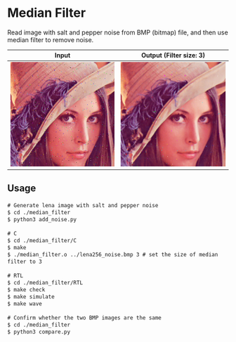 # Median Filter
Read image with salt and pepper noise from BMP (bitmap) file, and then use median filter to remove noise.

| Input                         | Output (Filter size: 3)          |
| ----------------------------- | -------------------------------- |
| ![input](./lena256_noise.bmp) | ![output](./output_filtered.bmp) |

## Usage
```shell
# Generate lena image with salt and pepper noise
$ cd ./median_filter
$ python3 add_noise.py 

# C
$ cd ./median_filter/C
$ make
$ ./median_filter.o ../lena256_noise.bmp 3 # set the size of median filter to 3

# RTL
$ cd ./median_filter/RTL
$ make check
$ make simulate
$ make wave

# Confirm whether the two BMP images are the same
$ cd ./median_filter
$ python3 compare.py 
```